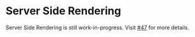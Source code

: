 # Server Side Rendering

Server Side Rendering is still work-in-progress. Visit [#47](https://github.com/sycamore-rs/sycamore/issues/47) for more details.
